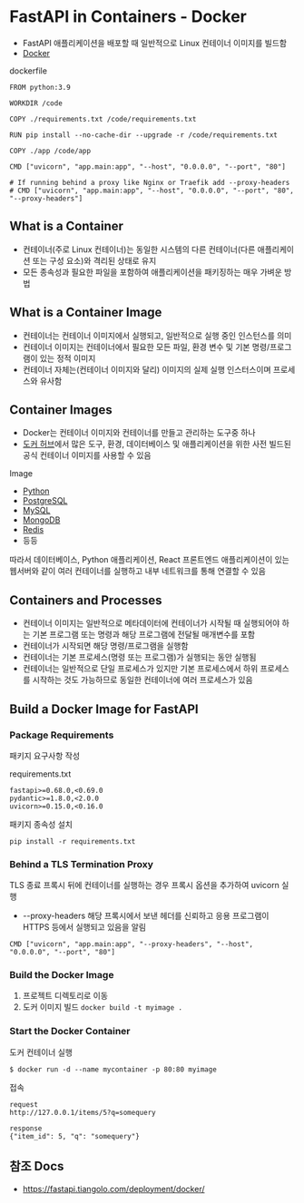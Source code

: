 # FastAPI in Containers - Docker

- FastAPI 애플리케이션을 배포할 때 일반적으로 Linux 컨테이너 이미지를 빌드함
- [Docker](https://www.docker.com/)

dockerfile
```
FROM python:3.9

WORKDIR /code

COPY ./requirements.txt /code/requirements.txt

RUN pip install --no-cache-dir --upgrade -r /code/requirements.txt

COPY ./app /code/app

CMD ["uvicorn", "app.main:app", "--host", "0.0.0.0", "--port", "80"]

# If running behind a proxy like Nginx or Traefik add --proxy-headers
# CMD ["uvicorn", "app.main:app", "--host", "0.0.0.0", "--port", "80", "--proxy-headers"]
```


## What is a Container

- 컨테이너(주로 Linux 컨테이너)는 동일한 시스템의 다른 컨테이너(다른 애플리케이션 또는 구성 요소)와 격리된 상태로 유지
- 모든 종속성과 필요한 파일을 포함하여 애플리케이션을 패키징하는 매우 가벼운 방법


## What is a Container Image

- 컨테이너는 컨테이너 이미지에서 실행되고, 일반적으로 실행 중인 인스턴스를 의미
- 컨테이너 이미지는 컨테이너에서 필요한 모든 파일, 환경 변수 및 기본 명령/프로그램이 있는 정적 이미지
- 컨테이너 자체는(컨테이너 이미지와 달리) 이미지의 실제 실행 인스터스이며 프로세스와 유사함


## Container Images

- Docker는 컨테이너 이미지와 컨테이너를 만들고 관리하는 도구중 하나
- [도커 허브](https://hub.docker.com/)에서 많은 도구, 환경, 데이터베이스 및 애플리케이션을 위한 사전 빌드된 공식 컨테이너 이미지를 사용할 수 있음
  
Image
- [Python](https://hub.docker.com/_/python)
- [PostgreSQL](https://hub.docker.com/_/postgres)
- [MySQL](https://hub.docker.com/_/mysql)
- [MongoDB](https://hub.docker.com/_/mongo)
- [Redis](https://hub.docker.com/_/redis)
- 등등
  
따라서 데이터베이스, Python 애플리케이션, React 프론트엔드 애플리케이션이 있는 웹서버와 같이 여러 컨테이너를 실행하고 내부 네트워크를 통해 연결할 수 있음


## Containers and Processes

- 컨테이너 이미지는 일반적으로 메타데이터에 컨테이너가 시작될 때 실행되어야 하는 기본 프로그램 또는 명령과 해당 프로그램에 전달될 매개변수를 포함
- 컨테이너가 시작되면 해당 명령/프로그램을 실행함
- 컨테이너는 기본 프로세스(명령 또는 프로그램)가 실행되는 동안 실행됨
- 컨테이너는 일반적으로 단일 프로세스가 있지만 기본 프로세스에서 하위 프로세스를 시작하는 것도 가능하므로 동일한 컨테이너에 여러 프로세스가 있음


## Build a Docker Image for FastAPI

### Package Requirements

패키지 요구사항 작성

requirements.txt

```
fastapi>=0.68.0,<0.69.0
pydantic>=1.8.0,<2.0.0
uvicorn>=0.15.0,<0.16.0
```

패키지 종속성 설치

```
pip install -r requirements.txt
```

### Behind a TLS Termination Proxy

TLS 종료 프록시 뒤에 컨테이너를 실행하는 경우 프록시 옵션을 추가하여 uvicorn 실행
- --proxy-headers 해당 프록시에서 보낸 헤더를 신뢰하고 응용 프로그램이 HTTPS 등에서 실행되고 있음을 알림

```
CMD ["uvicorn", "app.main:app", "--proxy-headers", "--host", "0.0.0.0", "--port", "80"]
```

### Build the Docker Image

1. 프로젝트 디렉토리로 이동
2. 도커 이미지 빌드 `docker build -t myimage .`

### Start the Docker Container

도커 컨테이너 실행

```
$ docker run -d --name mycontainer -p 80:80 myimage
```

접속

```
request
http://127.0.0.1/items/5?q=somequery

response
{"item_id": 5, "q": "somequery"}
```


## 참조 Docs

- https://fastapi.tiangolo.com/deployment/docker/
